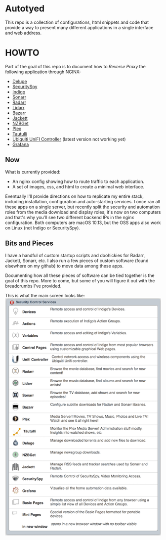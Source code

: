 # Autotyed

This repo is a collection of configurations, html snippets and code that provide
a way to present many different applications in a single interface and web address.

# HOWTO

Part of the goal of this repo is to document how to
_Reverse Proxy_ the following application through NGINX:

- [Deluge](https://deluge-torrent.org)
- [SecuritySpy](https://www.bensoftware.com/securityspy/)
- [Indigo](https://www.indigodomo.com)
- [Sonarr](https://sonarr.tv)
- [Radarr](https://radarr.video)
- [Lidarr](https://lidarr.audio)
- [Bazarr](https://github.com/morpheus65535/bazarr)
- [Jackett](https://github.com/Jackett/Jackett)
- [NZBGet](https://nzbget.net)
- [Plex](https://www.plex.tv)
- [Tautulli](https://tautulli.com)
- [Ubiquiti UniFI Controller](https://www.ui.com/download/unifi) (latest version not working yet)
- [Grafana](https://grafana.com)

## Now

What is currently provided:

- An nginx config showing how to route traffic to each application.
- A set of images, css, and html to create a minimal web interface.

Eventually I'll provide directions on how to replicate my entire stack, including
installation, configuration and auto-starting services.
I once ran all these apps on a single server, but recently split the security and
automation roles from the media download and display roles; it's now on two computers
and that's why you'll see two different backend IPs in the nginx configuration. Both
computers are macOS 10.13, but the OSS apps also work on Linux (not Indigo or SecuritySpy).

## Bits and Pieces

I have a handful of custom startup scripts and doohickies for Radarr, Jackett, Sonarr, etc.
I also run a few pieces of custom software (found elsewhere on my github) to move data among these apps.

Documenting how all these pieces of software can be tied together is the goal of this repo.
More to come, but some of you will figure it out with the breadcrumbs I've provided.

This is what the main screen looks like:
![Screen Shot of Custom Interface](images/autotyed.png)
